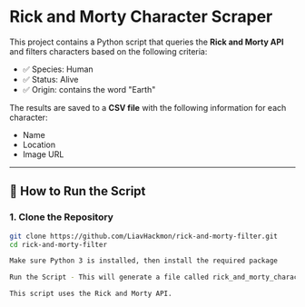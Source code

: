# Rick and Morty Character Scraper

This project contains a Python script that queries the **Rick and Morty API** and filters characters based on the following criteria:

- ✅ Species: Human  
- ✅ Status: Alive  
- ✅ Origin: contains the word "Earth"

The results are saved to a **CSV file** with the following information for each character:

- Name  
- Location  
- Image URL

---

## 🚀 How to Run the Script

### 1. Clone the Repository

```bash
git clone https://github.com/LiavHackmon/rick-and-morty-filter.git
cd rick-and-morty-filter

Make sure Python 3 is installed, then install the required package

Run the Script - This will generate a file called rick_and_morty_characters.csv.

This script uses the Rick and Morty API.
